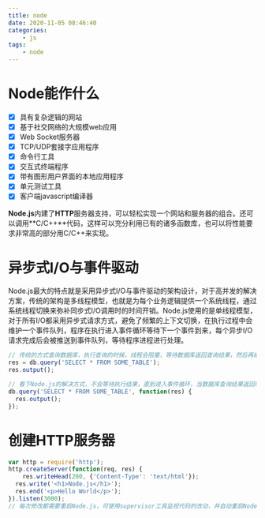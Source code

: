 ```yaml
---
title: node
date: 2020-11-05 08:46:40
categories:
    - js
tags:
    - node
---
```


# Node能作什么

- [x] 具有复杂逻辑的网站
- [x] 基于社交网络的大规模web应用
- [x] Web Socket服务器
- [x] TCP/UDP套接字应用程序
- [x] 命令行工具
- [x] 交互式终端程序
- [x] 带有图形用户界面的本地应用程序
- [x] 单元测试工具
- [x] 客户端javascript编译器

**Node.js**内建了**HTTP**服务器支持，可以轻松实现一个网站和服务器的组合。还可以调用**C/C++**代码，这样可以充分利用已有的诸多函数库，也可以将性能要求非常高的部分用C/C++来实现。

# 异步式I/O与事件驱动

Node.js最大的特点就是采用异步式I/O与事件驱动的架构设计，对于高并发的解决方案，传统的架构是多线程模型，也就是为每个业务逻辑提供一个系统线程，通过系统线程切换来弥补同步式I/O调用时的时间开销。Node.js使用的是单线程模型，对于所有I/O都采用异步式请求方式，避免了频繁的上下文切换，在执行过程中会维护一个事件队列，程序在执行进入事件循环等待下一个事件到来，每个异步I/O请求完成后会被推送到事件队列，等待程序进程进行处理。

```javascript
// 传统的方式查询数据库，执行查询的时候，线程会阻塞，等待数据库返回查询结果，然后再继续处理，（数据库查询可能设计磁盘读写和网络通信，延时可能相当大），对于高并发的访问，一方面线程长期阻塞等待，另一方面为了应付新请求而不断增加线程，将会浪费大量系统资源，同时线程的增多也会占用CPU时间来处理内存上下文切换，而且还容易遭受低速连续攻击
res = db.query('SELECT * FROM SOME_TABLE');
res.output();

// 看下Node.js的解决方式，不会等待执行结果，直到进入事件循环，当数据库查询结果返回时，会将事件发送到事件队列，等到线程进入事件循环以后，才调用之前的回调函数执行后面的逻辑
db.query('SELECT * FROM SOME_TABLE', function(res) {
  res.output();
});
```

# 创建HTTP服务器

```javascript
var http = require('http');
http.createServer(function(req, res) {
	res.writeHead(200, {'Content-Type': 'text/html'});
  res.write('<h1>Node.js</h1>');
  res.end('<p>Hello World</p>');
}).listen(3000);
// 每次修改都需要重启Node.js，可使用supervisor工具监视代码的改动，并自动重启Node.js
```

